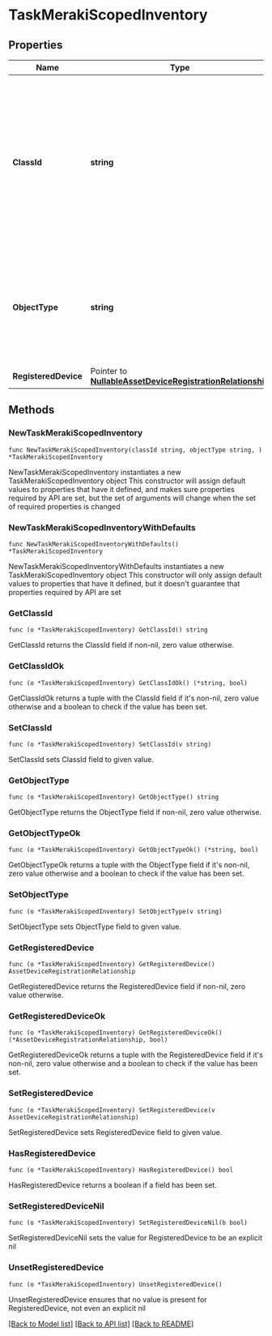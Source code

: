 # TaskMerakiScopedInventory

## Properties

Name | Type | Description | Notes
------------ | ------------- | ------------- | -------------
**ClassId** | **string** | The fully-qualified name of the instantiated, concrete type. This property is used as a discriminator to identify the type of the payload when marshaling and unmarshaling data. | [default to "task.MerakiScopedInventory"]
**ObjectType** | **string** | The fully-qualified name of the instantiated, concrete type. The value should be the same as the &#39;ClassId&#39; property. | [default to "task.MerakiScopedInventory"]
**RegisteredDevice** | Pointer to [**NullableAssetDeviceRegistrationRelationship**](AssetDeviceRegistrationRelationship.md) |  | [optional] 

## Methods

### NewTaskMerakiScopedInventory

`func NewTaskMerakiScopedInventory(classId string, objectType string, ) *TaskMerakiScopedInventory`

NewTaskMerakiScopedInventory instantiates a new TaskMerakiScopedInventory object
This constructor will assign default values to properties that have it defined,
and makes sure properties required by API are set, but the set of arguments
will change when the set of required properties is changed

### NewTaskMerakiScopedInventoryWithDefaults

`func NewTaskMerakiScopedInventoryWithDefaults() *TaskMerakiScopedInventory`

NewTaskMerakiScopedInventoryWithDefaults instantiates a new TaskMerakiScopedInventory object
This constructor will only assign default values to properties that have it defined,
but it doesn't guarantee that properties required by API are set

### GetClassId

`func (o *TaskMerakiScopedInventory) GetClassId() string`

GetClassId returns the ClassId field if non-nil, zero value otherwise.

### GetClassIdOk

`func (o *TaskMerakiScopedInventory) GetClassIdOk() (*string, bool)`

GetClassIdOk returns a tuple with the ClassId field if it's non-nil, zero value otherwise
and a boolean to check if the value has been set.

### SetClassId

`func (o *TaskMerakiScopedInventory) SetClassId(v string)`

SetClassId sets ClassId field to given value.


### GetObjectType

`func (o *TaskMerakiScopedInventory) GetObjectType() string`

GetObjectType returns the ObjectType field if non-nil, zero value otherwise.

### GetObjectTypeOk

`func (o *TaskMerakiScopedInventory) GetObjectTypeOk() (*string, bool)`

GetObjectTypeOk returns a tuple with the ObjectType field if it's non-nil, zero value otherwise
and a boolean to check if the value has been set.

### SetObjectType

`func (o *TaskMerakiScopedInventory) SetObjectType(v string)`

SetObjectType sets ObjectType field to given value.


### GetRegisteredDevice

`func (o *TaskMerakiScopedInventory) GetRegisteredDevice() AssetDeviceRegistrationRelationship`

GetRegisteredDevice returns the RegisteredDevice field if non-nil, zero value otherwise.

### GetRegisteredDeviceOk

`func (o *TaskMerakiScopedInventory) GetRegisteredDeviceOk() (*AssetDeviceRegistrationRelationship, bool)`

GetRegisteredDeviceOk returns a tuple with the RegisteredDevice field if it's non-nil, zero value otherwise
and a boolean to check if the value has been set.

### SetRegisteredDevice

`func (o *TaskMerakiScopedInventory) SetRegisteredDevice(v AssetDeviceRegistrationRelationship)`

SetRegisteredDevice sets RegisteredDevice field to given value.

### HasRegisteredDevice

`func (o *TaskMerakiScopedInventory) HasRegisteredDevice() bool`

HasRegisteredDevice returns a boolean if a field has been set.

### SetRegisteredDeviceNil

`func (o *TaskMerakiScopedInventory) SetRegisteredDeviceNil(b bool)`

 SetRegisteredDeviceNil sets the value for RegisteredDevice to be an explicit nil

### UnsetRegisteredDevice
`func (o *TaskMerakiScopedInventory) UnsetRegisteredDevice()`

UnsetRegisteredDevice ensures that no value is present for RegisteredDevice, not even an explicit nil

[[Back to Model list]](../README.md#documentation-for-models) [[Back to API list]](../README.md#documentation-for-api-endpoints) [[Back to README]](../README.md)


